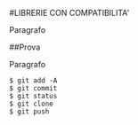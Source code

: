 #LIBRERIE CON COMPATIBILITA'

Paragrafo

##Prova

Paragrafo

```
$ git add -A
$ git commit
$ git status
$ git clone
$ git push
```